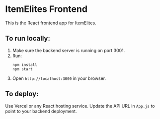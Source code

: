 # ItemElites Frontend

This is the React frontend app for ItemElites.

## To run locally:

1. Make sure the backend server is running on port 3001.
2. Run:
   ```
   npm install
   npm start
   ```
3. Open `http://localhost:3000` in your browser.

## To deploy:

Use Vercel or any React hosting service. Update the API URL in `App.js` to point to your backend deployment.